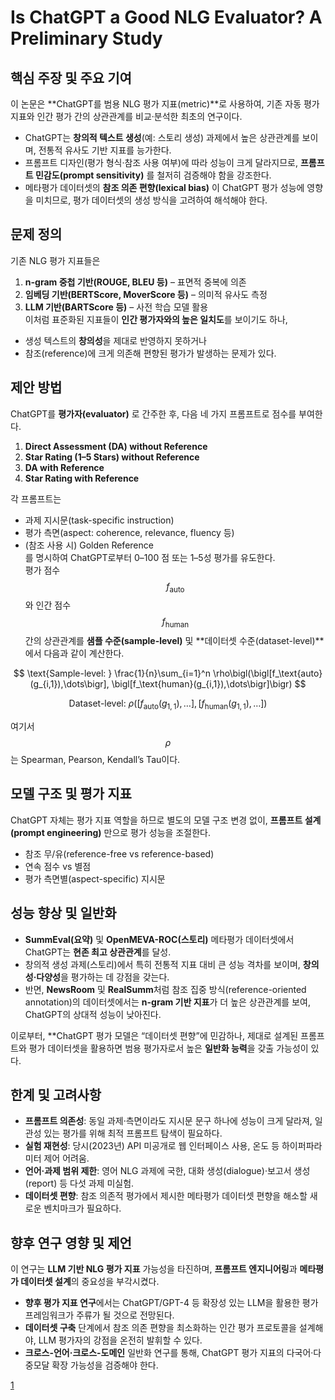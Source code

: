 # Is ChatGPT a Good NLG Evaluator? A Preliminary Study

## 핵심 주장 및 주요 기여
이 논문은 **ChatGPT를 범용 NLG 평가 지표(metric)**로 사용하여, 기존 자동 평가 지표와 인간 평가 간의 상관관계를 비교·분석한 최초의 연구이다.  
- ChatGPT는 **창의적 텍스트 생성**(예: 스토리 생성) 과제에서 높은 상관관계를 보이며, 전통적 유사도 기반 지표를 능가한다.  
- 프롬프트 디자인(평가 형식·참조 사용 여부)에 따라 성능이 크게 달라지므로, **프롬프트 민감도(prompt sensitivity)** 를 철저히 검증해야 함을 강조한다.  
- 메타평가 데이터셋의 **참조 의존 편향(lexical bias)** 이 ChatGPT 평가 성능에 영향을 미치므로, 평가 데이터셋의 생성 방식을 고려하여 해석해야 한다.  

## 문제 정의
기존 NLG 평가 지표들은  
1. **n-gram 중첩 기반(ROUGE, BLEU 등)** – 표면적 중복에 의존  
2. **임베딩 기반(BERTScore, MoverScore 등)** – 의미적 유사도 측정  
3. **LLM 기반(BARTScore 등)** – 사전 학습 모델 활용  
이처럼 표준화된 지표들이 **인간 평가자와의 높은 일치도**를 보이기도 하나,  
- 생성 텍스트의 **창의성**을 제대로 반영하지 못하거나  
- 참조(reference)에 크게 의존해 편향된 평가가 발생하는 문제가 있다.

## 제안 방법
ChatGPT를 **평가자(evaluator)** 로 간주한 후, 다음 네 가지 프롬프트로 점수를 부여한다.  
1. **Direct Assessment (DA) without Reference**  
2. **Star Rating (1–5 Stars) without Reference**  
3. **DA with Reference**  
4. **Star Rating with Reference**  

각 프롬프트는  
- 과제 지시문(task-specific instruction)  
- 평가 측면(aspect: coherence, relevance, fluency 등)  
- (참조 사용 시) Golden Reference  
를 명시하여 ChatGPT로부터 0–100 점 또는 1–5성 평가를 유도한다.  
평가 점수 $$f_\text{auto}$$와 인간 점수 $$f_\text{human}$$ 간의 상관관계를 **샘플 수준(sample-level)** 및 **데이터셋 수준(dataset-level)**에서 다음과 같이 계산한다.  

$$
\text{Sample-level: } 
\frac{1}{n}\sum_{i=1}^n \rho\bigl(\bigl[f_\text{auto}(g_{i,1}),\dots\bigr], \bigl[f_\text{human}(g_{i,1}),\dots\bigr]\bigr)
$$

$$
\text{Dataset-level: }
\rho\bigl(\bigl[f_\text{auto}(g_{1,1}),\dots\bigr], \bigl[f_\text{human}(g_{1,1}),\dots\bigr]\bigr)
$$

여기서 $$\rho$$는 Spearman, Pearson, Kendall’s Tau이다.

## 모델 구조 및 평가 지표
ChatGPT 자체는 평가 지표 역할을 하므로 별도의 모델 구조 변경 없이, **프롬프트 설계(prompt engineering)** 만으로 평가 성능을 조절한다.  
- 참조 무/유(reference-free vs reference-based)  
- 연속 점수 vs 별점  
- 평가 측면별(aspect-specific) 지시문  

## 성능 향상 및 일반화
- **SummEval(요약)** 및 **OpenMEVA-ROC(스토리)** 메타평가 데이터셋에서 ChatGPT는 **현존 최고 상관관계**를 달성.  
- 창의적 생성 과제(스토리)에서 특히 전통적 지표 대비 큰 성능 격차를 보이며, **창의성·다양성**을 평가하는 데 강점을 갖는다.  
- 반면, **NewsRoom** 및 **RealSumm**처럼 참조 집중 방식(reference-oriented annotation)의 데이터셋에서는 **n-gram 기반 지표**가 더 높은 상관관계를 보여, ChatGPT의 상대적 성능이 낮아진다.  

이로부터, **ChatGPT 평가 모델은 “데이터셋 편향”에 민감하나, 제대로 설계된 프롬프트와 평가 데이터셋을 활용하면 범용 평가자로서 높은 **일반화 능력**을 갖출 가능성이 있다.  

## 한계 및 고려사항
- **프롬프트 의존성**: 동일 과제·측면이라도 지시문 문구 하나에 성능이 크게 달라져, 일관성 있는 평가를 위해 최적 프롬프트 탐색이 필요하다.  
- **실험 재현성**: 당시(2023년) API 미공개로 웹 인터페이스 사용, 온도 등 하이퍼파라미터 제어 어려움.  
- **언어·과제 범위 제한**: 영어 NLG 과제에 국한, 대화 생성(dialogue)·보고서 생성(report) 등 다섯 과제 미실험.  
- **데이터셋 편향**: 참조 의존적 평가에서 제시한 메타평가 데이터셋 편향을 해소할 새로운 벤치마크가 필요하다.  

## 향후 연구 영향 및 제언
이 연구는 **LLM 기반 NLG 평가 지표** 가능성을 타진하며, **프롬프트 엔지니어링**과 **메타평가 데이터셋 설계**의 중요성을 부각시켰다.  
- **향후 평가 지표 연구**에서는 ChatGPT/GPT-4 등 확장성 있는 LLM을 활용한 평가 프레임워크가 주류가 될 것으로 전망된다.  
- **데이터셋 구축** 단계에서 참조 의존 편향을 최소화하는 인간 평가 프로토콜을 설계해야, LLM 평가자의 강점을 온전히 발휘할 수 있다.  
- **크로스-언어·크로스-도메인** 일반화 연구를 통해, ChatGPT 평가 지표의 다국어·다중모달 확장 가능성을 검증해야 한다.

[1](https://ppl-ai-file-upload.s3.amazonaws.com/web/direct-files/attachments/22370781/72fcf0e0-5af2-41be-9186-d5c9e3a8293f/2303.04048v3.pdf)
